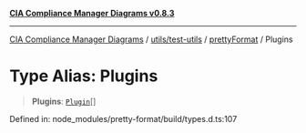 [**CIA Compliance Manager Diagrams v0.8.3**](../../../../../README.md)

***

[CIA Compliance Manager Diagrams](../../../../../modules.md) / [utils/test-utils](../../../README.md) / [prettyFormat](../README.md) / Plugins

# Type Alias: Plugins

> **Plugins**: [`Plugin`](Plugin.md)[]

Defined in: node\_modules/pretty-format/build/types.d.ts:107
